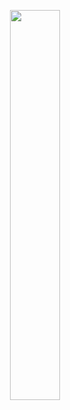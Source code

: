 <p align="center">
  <img width="40%" src="https://i.pinimg.com/originals/35/78/ba/3578bab0d217108930a655a862e1bae7.gif">
</p>
<!--
**godstanis/godstanis** is a ✨ _special_ ✨ repository because its `README.md` (this file) appears on your GitHub profile.
